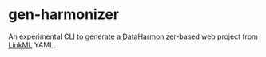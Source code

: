 # gen-harmonizer

An experimental CLI to generate a [DataHarmonizer](https://github.com/cidgoh/DataHarmonizer)-based web project from [LinkML](https://linkml.io/linkml/) YAML.
